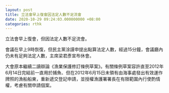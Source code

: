 ```yaml
---
layout: post
title: 立法會早上復會因法定人數不足流會
date: 2020-10-29 09:24:03.000000000 +08:00
categories: rthk
---
```


立法會早上復會，但因法定人數不足流會。

會議在早上9時恢復，但民主黨涂謹申提出點算法定人數，經過15分鐘，會議廳內仍未有足夠法定人數，主席梁君彥宣布休會。

大會原本繼續二讀辯論《漁業保護修訂條例草案》。有關條例草案容許直至2012年6月14日完結前一直用於捕魚、但在2012年6月15日未領有由海事處發出有效運作牌照的漁船船東，重新遞交登記申請，並授權漁護署署長在有限範圍內行使酌情權，考慮有關申請個案。
